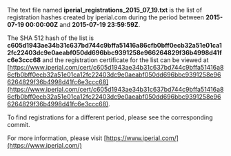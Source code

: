 The text file named **iperial_registrations_2015_07_19.txt** is the list of registration hashes created by iperial.com during the period between **2015-07-19 00:00:00Z** and **2015-07-19 23:59:59Z**.

The SHA 512 hash of the list is **c605d1943ae34b31c637bd744c9bffa51416a86cfb0bff0ecb32a51e01ca12fc22403dc9e0aeabf050dd696bbc9391258e966264829f36b4998d41fc6e3ccc68** and the registration certificate for the list can be viewed at [https://www.iperial.com/cert/c605d1943ae34b31c637bd744c9bffa51416a86cfb0bff0ecb32a51e01ca12fc22403dc9e0aeabf050dd696bbc9391258e966264829f36b4998d41fc6e3ccc68](https://www.iperial.com/cert/c605d1943ae34b31c637bd744c9bffa51416a86cfb0bff0ecb32a51e01ca12fc22403dc9e0aeabf050dd696bbc9391258e966264829f36b4998d41fc6e3ccc68).

To find registrations for a different period, please see the corresponding commit.

For more information, please visit [https://www.iperial.com/](https://www.iperial.com/)
